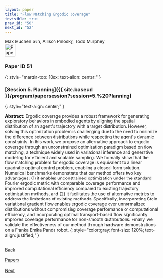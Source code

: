 ```yaml
---
layout: paper
title: "Flow Matching Ergodic Coverage"
invisible: true
prev_id: "50"
next_id: "52"
---
```

<div class="paper-authors">
  <div class="paper-author-box">
    <div class="paper-author-name">Max Muchen Sun, Allison Pinosky, Todd Murphey</div>
    <div class="paper-author-uni"></div>
  </div>
</div>

<div class="paper-pdf">
  <div>
    <a href="https://www.roboticsproceedings.org/rss21/p051.pdf" title="Download PDF" target="_blank">
      <img src="{{ site.baseurl }}/images/paper_link_cardinal_red.png" alt="Paper PDF" width="33" height="40" />
    </a>
  </div>
</div>

### Paper ID 51
{: style="margin-top: 10px; text-align: center;" }

### [Session 5. Planning]({{ site.baseurl }}/program/papersession?session=5.%20Planning)
{: style="text-align: center;" }

<b style="color: black;">Abstract: </b>Ergodic coverage provides a robust framework for generating exploratory behaviors in embodied agents by aligning the spatial distribution of an agent's trajectory with a target distribution. However, solving this optimization problem is challenging due to the need to minimize the difference between distributions while respecting the agent's dynamic constraints. In this work, we propose an alternative approach to ergodic coverage through an unconstrained optimization paradigm based on flow matching, a technique widely used in variational inference and generative modeling for efficient and scalable sampling. We formally show that the flow matching problem for ergodic coverage is equivalent to a linear quadratic optimal control problem, enabling a closed-form solution. Numerical benchmarks demonstrate that our method offers two key advantages: (1) it enables unconstrained optimization under the standard Fourier ergodic metric with comparable coverage performance and improved computational efficiency compared to existing trajectory optimization methods, and (2) it facilitates the use of alternative metrics to address the limitations of existing methods. Specifically, incorporating Stein variational gradient flow enables ergodic coverage over unnormalized distributions without compromising coverage performance or computational efficiency, and incorporating optimal transport-based flow significantly improves coverage performance for non-smooth distributions. Finally, we validate the effectiveness of our method through hardware demonstrations on a Franka Emika Panda robot.
{: style="color:gray; font-size: 120%; text-align: justified;" }

<div class="paper-menu">
  <div class="paper-menu-inner">
    <a href="{{ site.baseurl }}/program/papers/50/" title="Previous Paper">
            <div class="paper-menu-icon">
                <i class="fa fa-chevron-left"></i><br>
                <span class="paper-menu-label">Back</span>
            </div>
        </a>
    <a href="{{ site.baseurl }}/program/papers" title="All Papers">
      <div class="paper-menu-icon">
        <i class="fa fa-list"></i><br>
        <span class="paper-menu-label">Papers</span>
      </div>
    </a>
    <a href="{{ site.baseurl }}/program/papers/52/" title="Next Paper">
            <div class="paper-menu-icon">
                <i class="fa fa-chevron-right"></i><br>
                <span class="paper-menu-label">Next</span>
            </div>
        </a>
  </div>
</div>
